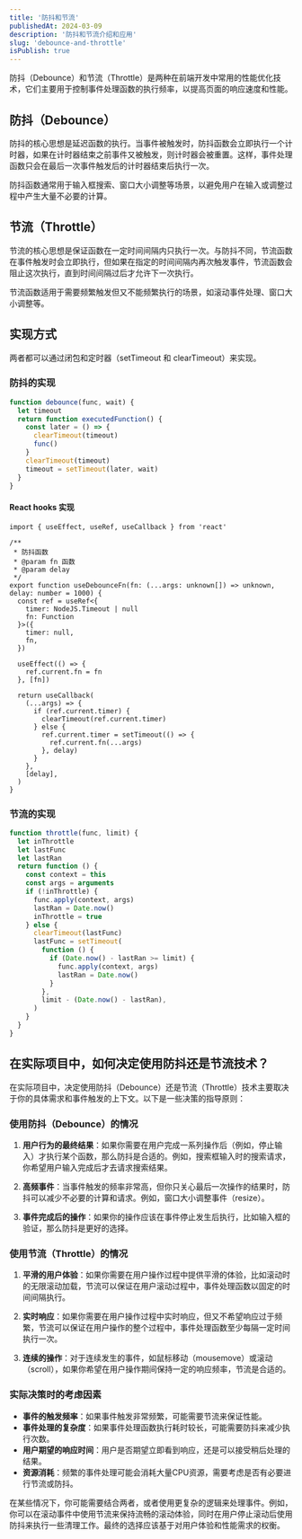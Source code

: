 ```yaml
---
title: '防抖和节流'
publishedAt: 2024-03-09
description: '防抖和节流介绍和应用'
slug: 'debounce-and-throttle'
isPublish: true
---
```


防抖（Debounce）和节流（Throttle）是两种在前端开发中常用的性能优化技术，它们主要用于控制事件处理函数的执行频率，以提高页面的响应速度和性能。

## 防抖（Debounce）

防抖的核心思想是延迟函数的执行。当事件被触发时，防抖函数会立即执行一个计时器，如果在计时器结束之前事件又被触发，则计时器会被重置。这样，事件处理函数只会在最后一次事件触发后的计时器结束后执行一次。

防抖函数通常用于输入框搜索、窗口大小调整等场景，以避免用户在输入或调整过程中产生大量不必要的计算。

## 节流（Throttle）

节流的核心思想是保证函数在一定时间间隔内只执行一次。与防抖不同，节流函数在事件触发时会立即执行，但如果在指定的时间间隔内再次触发事件，节流函数会阻止这次执行，直到时间间隔过后才允许下一次执行。

节流函数适用于需要频繁触发但又不能频繁执行的场景，如滚动事件处理、窗口大小调整等。

## 实现方式

两者都可以通过闭包和定时器（setTimeout 和 clearTimeout）来实现。

### 防抖的实现

```js
function debounce(func, wait) {
  let timeout
  return function executedFunction() {
    const later = () => {
      clearTimeout(timeout)
      func()
    }
    clearTimeout(timeout)
    timeout = setTimeout(later, wait)
  }
}
```

#### React hooks 实现

```tsx
import { useEffect, useRef, useCallback } from 'react'

/**
 * 防抖函数
 * @param fn 函数
 * @param delay
 */
export function useDebounceFn(fn: (...args: unknown[]) => unknown, delay: number = 1000) {
  const ref = useRef<{
    timer: NodeJS.Timeout | null
    fn: Function
  }>({
    timer: null,
    fn,
  })

  useEffect(() => {
    ref.current.fn = fn
  }, [fn])

  return useCallback(
    (...args) => {
      if (ref.current.timer) {
        clearTimeout(ref.current.timer)
      } else {
        ref.current.timer = setTimeout(() => {
          ref.current.fn(...args)
        }, delay)
      }
    },
    [delay],
  )
}
```

### 节流的实现

```js
function throttle(func, limit) {
  let inThrottle
  let lastFunc
  let lastRan
  return function () {
    const context = this
    const args = arguments
    if (!inThrottle) {
      func.apply(context, args)
      lastRan = Date.now()
      inThrottle = true
    } else {
      clearTimeout(lastFunc)
      lastFunc = setTimeout(
        function () {
          if (Date.now() - lastRan >= limit) {
            func.apply(context, args)
            lastRan = Date.now()
          }
        },
        limit - (Date.now() - lastRan),
      )
    }
  }
}
```

## 在实际项目中，如何决定使用防抖还是节流技术？

在实际项目中，决定使用防抖（Debounce）还是节流（Throttle）技术主要取决于你的具体需求和事件触发的上下文。以下是一些决策的指导原则：

### 使用防抖（Debounce）的情况

1. **用户行为的最终结果**：如果你需要在用户完成一系列操作后（例如，停止输入）才执行某个函数，那么防抖是合适的。例如，搜索框输入时的搜索请求，你希望用户输入完成后才去请求搜索结果。

2. **高频事件**：当事件触发的频率非常高，但你只关心最后一次操作的结果时，防抖可以减少不必要的计算和请求。例如，窗口大小调整事件（resize）。

3. **事件完成后的操作**：如果你的操作应该在事件停止发生后执行，比如输入框的验证，那么防抖是更好的选择。

### 使用节流（Throttle）的情况

1. **平滑的用户体验**：如果你需要在用户操作过程中提供平滑的体验，比如滚动时的无限滚动加载，节流可以保证在用户滚动过程中，事件处理函数以固定的时间间隔执行。

2. **实时响应**：如果你需要在用户操作过程中实时响应，但又不希望响应过于频繁，节流可以保证在用户操作的整个过程中，事件处理函数至少每隔一定时间执行一次。

3. **连续的操作**：对于连续发生的事件，如鼠标移动（mousemove）或滚动（scroll），如果你希望在用户操作期间保持一定的响应频率，节流是合适的。

### 实际决策时的考虑因素

- **事件的触发频率**：如果事件触发非常频繁，可能需要节流来保证性能。
- **事件处理的复杂度**：如果事件处理函数执行耗时较长，可能需要防抖来减少执行次数。
- **用户期望的响应时间**：用户是否期望立即看到响应，还是可以接受稍后处理的结果。
- **资源消耗**：频繁的事件处理可能会消耗大量CPU资源，需要考虑是否有必要进行节流或防抖。

在某些情况下，你可能需要结合两者，或者使用更复杂的逻辑来处理事件。例如，你可以在滚动事件中使用节流来保持流畅的滚动体验，同时在用户停止滚动后使用防抖来执行一些清理工作。最终的选择应该基于对用户体验和性能需求的权衡。
